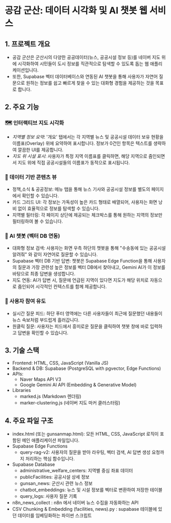 # 공감 군산: 데이터 시각화 및 AI 챗봇 웹 서비스

## 1. 프로젝트 개요

- 공감 군산은 군산시의 다양한 공공데이터(뉴스, 공공시설 정보 등)를 네이버 지도 위에 시각화하여 시민들이 도시 정보를 직관적으로 탐색할 수 있도록 돕는 웹 애플리케이션입니다.
- 또한, Supabase 벡터 데이터베이스와 연동된 AI 챗봇을 통해 사용자가 자연어 질문으로 원하는 정보를 쉽고 빠르게 찾을 수 있는 대화형 경험을 제공하는 것을 목표로 합니다.

## 2. 주요 기능

### 🗺️ 인터랙티브 지도 시각화
- *지역별 정보 요약*: '개요' 탭에서는 각 지역별 뉴스 및 공공시설 데이터 보유 현황을 이름표(Overlay) 위에 요약하여 표시합니다. 정보가 0건인 항목은 텍스트를 생략하여 깔끔한 UI를 제공합니다.
- *지도 위 시설 표시*: 사용자가 특정 지역 이름표를 클릭하면, 해당 지역으로 줌인되면서 지도 위에 직접 공공시설들의 이름표가 동적으로 표시됩니다.

### 📰 데이터 기반 콘텐츠 뷰
- 정책,소식 & 공공정보: 메뉴 탭을 통해 뉴스 기사와 공공시설 정보를 별도의 페이지에서 확인할 수 있습니다.
- 카드 그리드 UI: 각 정보는 가독성이 높은 카드 형태로 배열되어, 사용자는 화면 낭비 없이 효율적으로 정보를 탐색할 수 있습니다.
- 지역별 필터링: 각 페이지 상단에 제공되는 체크박스를 통해 원하는 지역의 정보만 필터링하여 볼 수 있습니다.

### 🤖 AI 챗봇 (벡터 DB 연동)
- 대화형 정보 검색: 사용자는 화면 우측 하단의 챗봇을 통해 "수송동에 있는 공공시설 알려줘" 와 같이 자연어로 질문할 수 있습니다.
- Supabase 벡터 DB 기반 답변: 챗봇은 Supabase Edge Function을 통해 사용자의 질문과 가장 관련성 높은 정보를 벡터 DB에서 찾아내고, Gemini AI가 이 정보를 바탕으로 최종 답변을 생성합니다.
- 지도 연동: AI가 답변 시, 질문에 언급된 지역이 있다면 지도가 해당 위치로 자동으로 줌인되어 시각적인 컨텍스트를 함께 제공합니다.

### 💬 사용자 참여 유도
- 실시간 질문 피드: 하단 푸터 영역에는 다른 사용자들이 최근에 질문했던 내용들이 뉴스 속보처럼 부드럽게 흘러갑니다.
- 원클릭 질문: 사용자는 피드에서 흥미로운 질문을 클릭하여 챗봇 창에 바로 입력하고 답변을 확인할 수 있습니다.

## 3. 기술 스택
- Frontend: HTML, CSS, JavaScript (Vanilla JS)
- Backend & DB: Supabase (PostgreSQL with pgvector, Edge Functions)
- APIs:
  - Naver Maps API V3
  - Google Gemini AI API (Embedding & Generative Model)
- Libraries
  - marked.js (Markdown 렌더링)
  - marker-clustering.js (네이버 지도 마커 클러스터링)

## 4. 주요 파일 구조
- index.html (또는 gunsanmap.html): 모든 HTML, CSS, JavaScript 로직이 포함된 메인 애플리케이션 파일입니다.
- Supabase Edge Functions
  - query-rag-v2: 사용자의 질문을 받아 라우팅, 벡터 검색, AI 답변 생성 요청까지 처리하는 핵심 함수입니다.
- Supabase Database
  - administrative_welfare_centers: 지역별 중심 좌표 데이터
  - publicFacilities: 공공시설 상세 정보
  - gunsan_news: 군산시 관련 뉴스 정보
  - chatbot_embeddings: 뉴스 및 시설 정보를 벡터로 변환하여 저장한 테이블
  - query_logs: 사용자 질문 기록
- n8n_news_collect : n8n 에서 네이버 뉴스 수집을 자동화하는 API
- CSV Chunking & Embedding (facilities, news).py : supabase 테이블에 있던 데이터를 임베딩화하는 파이썬 스크립트
